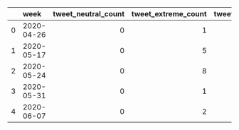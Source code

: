 |    | week       |   tweet_neutral_count |   tweet_extreme_count |   tweet_count |
|---:|:-----------|----------------------:|----------------------:|--------------:|
|  0 | 2020-04-26 |                     0 |                     1 |             1 |
|  1 | 2020-05-17 |                     0 |                     5 |             5 |
|  2 | 2020-05-24 |                     0 |                     8 |             8 |
|  3 | 2020-05-31 |                     0 |                     1 |             1 |
|  4 | 2020-06-07 |                     0 |                     2 |             2 |